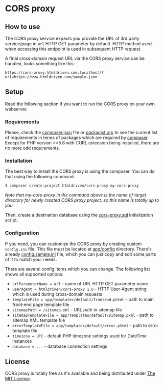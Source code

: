 # CORS proxy

## How to use

The CORS proxy service expects you provide the URL of 3rd party service/page in `url` HTTP GET parameter by default. HTTP method used when accessing this endpoint is used in subsequent HTTP request.

A final cross-domain request URL via the CORS proxy service can be handled, looks something like this:

```
https://cors-proxy.htmldriven.com.localhost/?url=https://www.htmldriven.com/sample.json
````

## Setup

Read the following section if you want to run the CORS proxy on your own webserver.

### Requirements

Please, check the [composer.json](../../composer.json) file or [packagist.org](https://packagist.org/packages/htmldriven/cors-proxy) to see the current list of requirements in terms of packages which are required by [composer](https://getcomposer.org/).
Except for PHP version >=5.6 with CURL extension being installed, there are no more odd requirements

### Installation

The best way to install the CORS proxy is using the composer. You can do that using the following command:

```sh
$ composer create-project htmldriven/cors-proxy my-cors-proxy
```

*Note that my-cors-proxy in the command above is the name of target directory for newly created CORS proxy project, so this name is totally up to you.*

Then, create a destination database using the [cors-proxy.sql](../../app/database/cors-proxy.sql) initialization script.

### Configuration

If you need, you can customize the CORS proxy by creating custom `config.ini` file. This file must be located at [app/config](../../app/config) directory.
There's already [config.sample.ini](../../app/config/config.sample.ini) file, which you can just copy and edit some parts of it to match your needs.

There are several config items which you can change. The following list shows all supported options:

- `urlParameterName = url` - name of URL HTTP GET parameter name
- `userAgent = htmldriven/cors-proxy 1.0` - HTTP User-Agent string which is used during cross-domain requests
- `templateFile = app/templates/default/frontend.phtml` - path to main front-end page template file
- `sitemapPath = /sitemap.xml` - URL path to sitemap file
- `sitemapTemplateFile = app/templates/default/sitemap.pxml` - path to sitemap XML template file
- `errorTemplateFile = app/templates/default/error.phtml` - path to error template file
- `timezone = UTC` - default PHP timezone settings used for DateTime instances
- `database = ...` - database connection settings

## License

CORS proxy is totally free as it's available and being distributed under [The MIT License](../../LICENSE).
